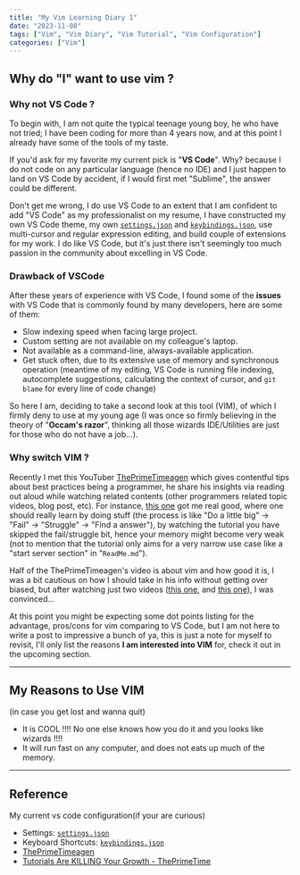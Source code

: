 ```yaml
---
title: "My Vim Learning Diary 1"
date: "2023-11-08"
tags: ["Vim", "Vim Diary", "Vim Tutorial", "Vim Configuration"]
categories: ["Vim"]
---
```


## Why do "I" want to use vim ?

### Why not VS Code ?

To begin with, I am not quite the typical teenage young boy, he who have not tried; I have been coding for more than 4 years now, and at this point I already have some of the tools of my taste.

If you'd ask for my favorite my current pick is "**VS Code**". Why? because I do not code on any particular language (hence no IDE) and I just happen to land on VS Code by accident, if I would first met "Sublime", the answer could be different.

Don't get me wrong, I do use VS Code to an extent that I am confident to add "VS Code" as my professionalist on my resume, I have constructed my own VS Code theme, my own [`settings.json`](../2023.11.10%20My%20VIM%20Learning%20Diary%201/scripts/settings.json) and [`keybindings.json`](../2023.11.10%20My%20VIM%20Learning%20Diary%201/scripts/keybinding.json), use multi-cursor and regular expression editing, and build couple of extensions for my work. I do like VS Code, but it's just there isn't seemingly too much passion in the community about excelling in VS Code.

### Drawback of VSCode

After these years of experience with VS Code, I found some of the **issues** with VS Code that is commonly found by many developers, here are some of them:

- Slow indexing speed when facing large project.
- Custom setting are not available on my colleague's laptop.
- Not available as a command-line, always-available application.
- Get stuck often, due to its extensive use of memory and synchronous operation (meantime of my editing, VS Code is running file indexing, autocomplete suggestions, calculating the context of cursor, and `git blame` for every line of code change)

So here I am, deciding to take a second look at this tool (VIM), of which I firmly deny to use at my young age (I was once so firmly believing in the theory of "**Occam's razor**", thinking all those wizards IDE/Utilities are just for those who do not have a job...).


### Why switch VIM ?

Recently I met this YouTuber [ThePrimeTimeagen](https://www.youtube.com/@ThePrimeTimeagen) which gives contentful tips about best practices being a programmer, he share his insights via reading out aloud while watching related contents (other programmers related topic videos, blog post, etc). For instance, [this one](https://www.youtube.com/watch?v=Vkk_DH4kw7U) got me real good, where one should really learn by doing stuff (the process is like "Do a little big" → "Fail" → "Struggle" → "Find a answer"), by watching the tutorial you have skipped the fail/struggle bit, hence your memory might become very weak (not to mention that the tutorial only aims for a very narrow use case like a "start server section" in "`ReadMe.md`").

Half of the ThePrimeTimeagen's video is about vim and how good it is, I was a bit cautious on how I should take in his info without getting over biased, but after watching just two videos ([this one](https://www.youtube.com/watch?v=X6AR2RMB5tE), and [this one](https://www.youtube.com/watch?v=-cn3MAovsN4&t=1s)), I was convinced...

At this point you might be expecting some dot points listing for the advantage, pros/cons for vim comparing to VS Code, but I am not here to write a post to impressive a bunch of ya, this is just a note for myself to revisit, I'll only list the reasons **I am interested into VIM** for, check it out in the upcoming section.


---

## My Reasons to Use VIM
(in case you get lost and wanna quit)

- It is COOL !!!! No one else knows how you do it and you looks like wizards !!!!
- It will run fast on any computer, and does not eats up much of the memory.



---
## Reference

My current vs code configuration(if your are curious)
- Settings: [`settings.json`](../2023.11.10%20My%20VIM%20Learning%20Diary%201/scripts/settings.json)
- Keyboard Shortcuts: [`keybindings.json`](../2023.11.10%20My%20VIM%20Learning%20Diary%201/scripts/keybinding.json)
- [ThePrimeTimeagen](https://www.youtube.com/@ThePrimeTimeagen)
- [Tutorials Are KILLING Your Growth - ThePrimeTime](https://www.youtube.com/watch?v=Vkk_DH4kw7U)